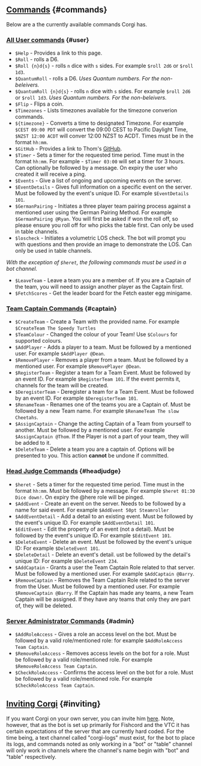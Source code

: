 ## [Commands](#commands) {#commands}
Below are a the currently available commands Corgi has.

### [All User commands](#user) {#user}
- `$Help` - Provides a link to this page.
- `$Roll` - rolls a D6.
- `$Roll {n}d{s}` - rolls `n` dice with `s` sides. For example `$roll 2d6` or `$roll 1d3`.
- `$QuantumRoll` - rolls a D6. *Uses Quantum numbers. For the non-beleivers.*
- `$QuantumRoll {n}d{s}` - rolls `n` dice with `s` sides. For example `$roll 2d6` or `$roll 1d3`. *Uses Quantum numbers. For the non-beleivers.*
- `$Flip` - Flips a coin.
- `$Timezones` - Lists timezones available for the timezone converion commands.
- `${timezone}` - Converts a time to designated Timezone. For example `$CEST 09:00 PDT` will convert the 09:00 CEST to Pacific Daylight Time, `$NZST 12:00 ACDT` will conver 12:00 NZST to ACDT. Times must be in the format `hh:mm`. 
- `$GitHub` - Provides a link to Thom's [GitHub](https://github.com/LarnuUK).
- `$Timer` - Sets a timer for the requested time period. Time must in the format `hh:mm`. For example - `$Timer 03:00` will set a timer for 3 hours. Can optionally be followed by a message. On expiry the user who created it will receive a ping.
- `$Events` - Give a list of ongoing and upcoming events on the server.
- `$EventDetails` - Gives full information on a specific event on the server. Must be followed by the event's unique ID. For example `$EventDetails 101`.
- `$GermanPairing` - Initiates a three player team pairing process against a mentioned user using the German Pairing Method. For example `$GermanPairing @Ryan`. You will first be asked if won the roll off, so please ensure you roll off for who picks the table first. Can only be used in table channels.
- `$loscheck` - Initiates a volumetric LOS check. The bot will prompt you with questions and then provide an image to demonstrate the LOS. Can only be used in table channels.

*With the exception of `$heret`, the following commands must be used in a bot channel.*

- `$LeaveTeam` - Leave a team you are a member of. If you are a Captain of the team, you will need to assign another player as the Captain first.
- `$FetchScores` - Get the leader board for the Fetch easter egg minigame.

### [Team Captain Commands](#captain) {#captain}
- `$CreateTeam` - Create a Team with the provided name. For example `$CreateTeam The Speedy Turtles`
- `$TeamColour` - Changed the colour of your Team! Use `$Colours` for supported colours.
- `$AddPlayer` - Adds a player to a team. Must be followed by a mentioned user. For example `$AddPlayer @Dean`.
- `$RemovePlayer` - Removes a player from a team. Must be followed by a mentioned user. For example `$RemovePlayer @Dean`.
- `$RegisterTeam` - Register a team for a Team Event. Must be followed by an event ID. For example `$RegisterTeam 101`. If the event permits it, channels for the team will be created.
- `$DeregisterTeam` - Deregister a team for a Team Event. Must be followed by an event ID. For example `$DeregisterTeam 101`.
- `$RenameTeam` - Renames one of the teams you are a Captain of. Must be followed by a new Team name. For example `$RenameTeam The slow Cheetahs`.
- `$AssignCaptain` - Change the acting Captain of a Team from yourself to another. Must be followed by a mentioned user. For example `$AssignCaptain @Thom`. If the Player is not a part of your team, they will be added to it.
- `$DeleteTeam` - Delete a team you are a captain of. Options will be presented to you. This action **cannot** be undone if committed.


### [Head Judge Commands](#headjudge) {#headjudge}
- `$heret` - Sets a timer for the requested time period. Time must in the format `hh:mm`. Must be followed by a message. For example `$heret 01:30 Dice down!`. On expiry the @here role will be pinged.
- `$AddEvent` - Create an event on the server. Needs to be followed by a name for said event. For example `$AddEvent 50pt Steamroller`
- `$AddEventDetail` - Add a detail to an existing event. Must be followed by the event's unique ID. For example `$AddEventDetail 101`.
- `$EditEvent` - Edit the property of an event (not a detail). Must be followed by the event's unique ID. For example `$EditEvent 101`.
- `$DeleteEvent` - Delete an event. Must be followed by the event's unique ID: For example `$DeleteEvent 101`.
- `$DeleteDetail` - Delete an event's detail. ust be followed by the detail's unique ID: For example `$DeleteEvent 234`.
- `$AddCaptain` - Grants a user the Team Captain Role related to that server. Must be followed by a mentioned user. For example `$AddCaptain @Barry`.
- `$RemoveCaptain` - Removes the Team Captain Role related to the server from the User. Must be followed by a mentioned user. For example `$RemoveCaptain @Barry`. If the Captain has made any teams, a new Team Captain will be assigned. If they have any teams that only they are part of, they will be deleted.

### [Server Administrator Commands](#admin) {#admin}
- `$AddRoleAccess` - Gives a role an access level on the bot. Must be followed by a valid role/mentioned role: for example `$AddRoleAccess Team Captain`.
- `$RemoveRoleAccess` - Removes access levels on the bot for a role. Must be followed by a valid role/mentioned role. For example `$RemoveRoleAccess Team Captain`.
- `$CheckRoleAccess` - Confirms the access level on the bot for a role. Must be followed by a valid role/mentioned role. For example `$CheckRoleAccess Team Captain`.

## [Inviting Corgi](#inviting) {#inviting}
If you want Corgi on your own server, you can invite him [here](https://discord.com/api/oauth2/authorize?client_id=721707690124115991&permissions=2650275409&scope=bot). Note, however, that as the bot is set up primarily for Fishcord and the VTC it has certain expectations of the server that are currently hard coded. For the time being, a text channel called "corgi-logs" must exist, for the bot to place its logs, and commands noted as only working in a "bot" or "table" channel will only work in channels where the channel's name begin with "bot" and "table" respectively.